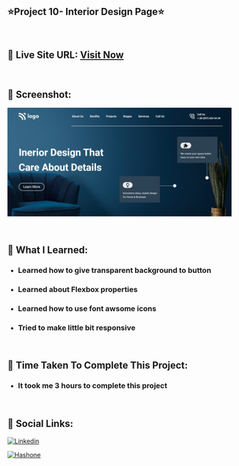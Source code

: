## ⭐Project 10- Interior Design Page⭐

<br>

## 📌 Live Site URL: <a href="https://10interior-design.netlify.app/">**Visit Now**</a>

<br>

## 📌 Screenshot:

![project1](./images/project10.png)

<br>

## 📌 What I Learned:

- ### Learned how to give transparent background to button
- ### Learned about Flexbox properties
- ### Learned how to use font awsome icons
- ### Tried to make little bit responsive

<br>

## 📌 Time Taken To Complete This Project:

- ### It took me 3 hours to complete this project

<br>

## 📌 Social Links:

[![Linkedin](https://img.shields.io/badge/LinkedIn-0077B5?style=for-the-badge&logo=linkedin&logoColor=white)](https://www.linkedin.com/in/nikhilkhetan17/)

[![Hashone](https://img.shields.io/badge/Hashnode-2962FF?style=for-the-badge&logo=hashnode&logoColor=white)](https://nikhilkhetan.hashnode.dev/)
